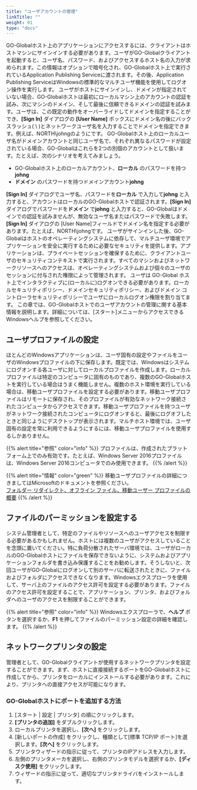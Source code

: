 ```yaml
---
title: "ユーザアカウントの管理"
linkTitle: ""
weight: 01
type: "docs"
---
```


GO-Globalホスト上のアプリケーションにアクセスするには、クライアントはホストマシンにサインインする必要があります。ユーザがGO-Globalクライアントを起動すると、ユーザ名、パスワード、およびアクセスするホスト名の入力が求められます。この情報はオプションで暗号化され、GO-Globalホスト上で実行されているApplication Publishing Serviceに渡されます。その後、Application Publishing ServiceはWindowsの標準的なマルチユーザ機能を使用してログオン操作を実行します。
ユーザがホストにサインインし、ドメインが指定されていない場合、GO-Globalホストは最初にローカルマシン上のアカウントの認証を試み、次にマシンのドメイン、そして最後に信頼できるドメインの認証を試みます。ユーザは、この既定の動作をオーバーライドしてドメインを指定することができ、**[Sign In]** ダイアログの **[User Name]** ボックスにドメイン名の後にバックスラッシュ( \ )とネットワークユーザ名を入力することでドメインを指定できます。例えば、NORTH\johngのようにです。
GO-Globalホスト上のローカルユーザ名がドメインアカウントと同じユーザ名で、それぞれ異なるパスワードが設定されている場合、GO-Globalはこれらを2つの別個のアカウントとして扱います。たとえば、次のシナリオを考えてみましょう。

- GO-Globalホスト上のローカルアカウント、**ローカル** のパスワードを持つ**johng**
- **ドメイン** のパスワードを持つドメインアカウント**johng** 
 
**[Sign In]** ダイアログでユーザ名、パスワードを**ローカル** で入力して**johng** と入力すると、アカウントはローカルのGO-Globalホストで認証されます。**[Sign In]** ダイアログでパスワードを**ドメイン** で**johng** と入力すると、GO-Globalはドメインでの認証を試みませんが、無効なユーザ名またはパスワードで失敗します。**[Sign In]** ダイアログの [User Name]フィールドでドメイン名を指定する必要があります。たとえば、NORTH\johngです。
ユーザがサインインした後、GO-Globalはホストのオペレーティングシステムに依存して、マルチユーザ環境でアプリケーションを安全に実行するために必要なセキュリティを提供します。アプリケーションは、プライベートセッションを確保するために、クライアントユーザのセキュリティコンテキストで実行されます。すべてのマシンおよびネットワークリソースへのアクセスは、オペレーティングシステムおよび個々のユーザのセッションに付与された権限によって管理されます。
ユーザは GO-Global ホスト上でインタラクティブに(ローカルに)ログオンできる必要があります。ローカルセキュリティポリシー、ドメインセキュリティポリシー、およびドメイン コントローラセキュリティポリシーでユーザにローカルログオン権限を割り当てます。
この章では、GO-Globalホストでのユーザアカウントの管理に関する基本情報を説明します。詳細については、[スタート]メニューからアクセスできるWindowsヘルプを参照してください。

## ユーザプロファイルの設定
ほとんどのWindowsアプリケーションは、ユーザ固有の設定やファイルをユーザのWindowsプロファイルの下に保存します。既定では、Windowsはシステムにログオンする各ユーザに対してローカルプロファイルを作成します。ローカルプロファイルは特定のコンピュータに固有のものであり、複数のGO-Globalホストを実行している場合はうまく機能しません。複数のホスト環境を実行している場合は、移動ユーザプロファイルを設定する必要があります。移動ユーザプロファイルはリモートに保存され、そのプロファイルが有効なネットワーク接続されたコンピュータからアクセスできます。移動ユーザプロファイルを持つユーザがネットワーク接続されたコンピュータにログオンすると、最後にログオフしたときと同じようにデスクトップが表示されます。マルチホスト環境では、ユーザ固有の設定を常に利用できるようにするには、移動ユーザプロファイルを使用するしかありません。

{{% alert title="参照" color="info" %}}
プロファイルは、作成されたプラットフォーム上でのみ有効です。たとえば、Windows Server 2016プロファイルは、Windows Server 2016コンピュータでのみ使用できます。
{{% /alert %}}

{{% alert title="情報" color="green" %}}
移動ユーザプロファイルの詳細につきましてはMicrosoftのドキュメントを参照ください。<br>
[フォルダー リダイレクト、オフライン ファイル、移動ユーザー プロファイルの概要](https://docs.microsoft.com/ja-jp/windows-server/storage/folder-redirection/folder-redirection-rup-overview)
{{% /alert %}}


## ファイルのパーミッションを設定する

システム管理者として、特定のファイルやリソースへのユーザアクセスを制限する必要があるかもしれません。ホストには複数のユーザがアクセスしていることを念頭に置いてください。特に負荷分散されたサーバ環境では、ユーザがローカルのGO-Globalホストにファイルを保存できないように、システムおよびアプリケーションフォルダを書き込み保護することをお勧めします。そうしないと、次回ユーザがGO-Globalにログオンして別のサーバに転送されたときに、ファイルおよびフォルダにアクセスできなくなります。Windowsエクスプローラを使用して、サーバ上のファイルのアクセス許可を設定する必要があります。ファイルのアクセス許可を設定することで、アプリケーション、プリンタ、およびフォルダへのユーザのアクセスを制限することができます。

{{% alert title="参照" color="info" %}}
Windowsエクスプローラで、**ヘルプ** ボタンを選択するか、**F1** を押してファイルのパーミッション設定の詳細を確認します。
{{% /alert %}}

## ネットワークプリンタの設定

管理者として、GO-Globalクライアントが使用するネットワークプリンタを設定することができます。まず、ホストに直接接続するポートをGO-Globalホストに作成してから、プリンタをローカルにインストールする必要があります。これにより、プリンタへの直接アクセスが可能になります。

### GO-Globalホストにポートを追加する方法

1. [スタート | 設定 | プリンタ] の順にクリックします。
2. **[プリンタの追加]** をダブルクリックします。
3. ローカルプリンタを選択し、**[次へ]** をクリックします。
4. [新しいポートの作成] をクリックし、種類として[標準 TCP/IP ポート]を選択します。**[次へ]** をクリックします。
5. プリンタウィザードの指示に従って、プリンタのIPアドレスを入力します。
6. 左側のプリンタメーカを選択し、右側のプリンタモデルを選択するか、**[ディスク使用]** をクリックします。
7. ウィザードの指示に従って、適切なプリンタドライバをインストールします。
